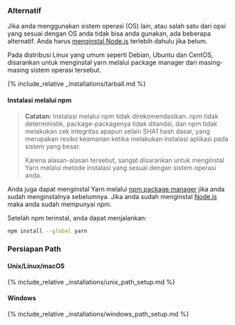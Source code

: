 ### Alternatif

Jika anda menggunakan sistem operasi (OS) lain, atau salah satu dari opsi yang sesuai dengan OS anda tidak bisa anda gunakan, ada beberapa alternatif. Anda harus [menginstal Node.js](https://nodejs.org/) terlebih dahulu jika belum.

Pada distribusi Linux yang umum seperti Debian, Ubuntu dan CentOS, disarankan untuk menginstal yarn melalui package manager dari masing-masing sistem operasi tersebut.

{% include_relative _installations/tarball.md %}

#### Instalasi melalui npm

> **Catatan:** Instalasi melalui npm tidak direkomendasikan. npm tidak deterministik, package-packagenya tidak ditandai, dan npm tidak melakukan cek integritas apapun selain SHA1 hash dasar, yang merupakan resiko keamanan ketika melakukan instalasi aplikasi pada sistem yang besar.
> 
> Karena alasan-alasan tersebut, sangat disarankan untuk menginstal Yarn melalui metode instalasi yang sesuai dengan sistem operasi anda.

Anda juga dapat menginstal Yarn melalui [npm package manager](http://npmjs.org/) jika anda sudah menginstalnya sebelumnya. Jika anda sudah menginstal [Node.js](https://nodejs.org/) maka anda sudah mempunyai npm.

Setelah npm terinstal, anda dapat menjalankan:

```sh
npm install --global yarn
```

### Persiapan Path

#### Unix/Linux/macOS

{% include_relative _installations/unix_path_setup.md %}

#### Windows

{% include_relative _installations/windows_path_setup.md %}